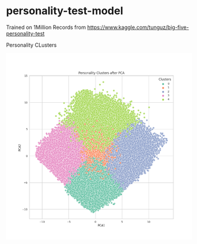 # personality-test-model
Trained on 1Million Records from https://www.kaggle.com/tunguz/big-five-personality-test

Personality CLusters 

![alt text](https://raw.githubusercontent.com/paulwababu/personality-test-model/main/clusters.png)
